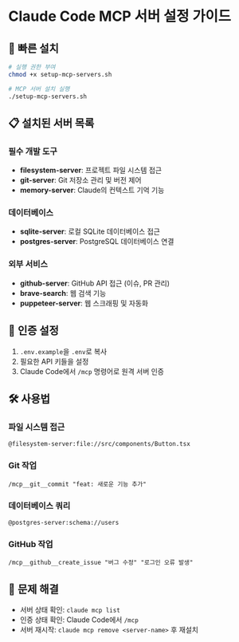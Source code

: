 # Claude Code MCP 서버 설정 가이드

## 🚀 빠른 설치

```bash
# 실행 권한 부여
chmod +x setup-mcp-servers.sh

# MCP 서버 설치 실행
./setup-mcp-servers.sh
```

## 📋 설치된 서버 목록

### 필수 개발 도구
- **filesystem-server**: 프로젝트 파일 시스템 접근
- **git-server**: Git 저장소 관리 및 버전 제어
- **memory-server**: Claude의 컨텍스트 기억 기능

### 데이터베이스
- **sqlite-server**: 로컬 SQLite 데이터베이스 접근
- **postgres-server**: PostgreSQL 데이터베이스 연결

### 외부 서비스
- **github-server**: GitHub API 접근 (이슈, PR 관리)
- **brave-search**: 웹 검색 기능
- **puppeteer-server**: 웹 스크래핑 및 자동화

## 🔐 인증 설정

1. `.env.example`을 `.env`로 복사
2. 필요한 API 키들을 설정
3. Claude Code에서 `/mcp` 명령어로 원격 서버 인증

## 🛠️ 사용법

### 파일 시스템 접근
```
@filesystem-server:file://src/components/Button.tsx
```

### Git 작업
```
/mcp__git__commit "feat: 새로운 기능 추가"
```

### 데이터베이스 쿼리
```
@postgres-server:schema://users
```

### GitHub 작업
```
/mcp__github__create_issue "버그 수정" "로그인 오류 발생"
```

## 🔧 문제 해결

- 서버 상태 확인: `claude mcp list`
- 인증 상태 확인: Claude Code에서 `/mcp`
- 서버 재시작: `claude mcp remove <server-name>` 후 재설치
